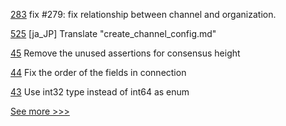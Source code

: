 
[283](https://github.com/hyperledger/cello/pull/283) fix #279: fix relationship between channel and organization.

[525](https://github.com/hyperledger/fabric-docs-i18n/pull/525) [ja_JP] Translate "create_channel_config.md"

[45](https://github.com/hyperledger-labs/yui-ibc-solidity/pull/45) Remove the unused assertions for consensus height

[44](https://github.com/hyperledger-labs/yui-ibc-solidity/pull/44) Fix the order of the fields in connection

[43](https://github.com/hyperledger-labs/yui-ibc-solidity/pull/43) Use int32 type instead of int64 as enum


[See more >>>](https://start-here.hyperledger.org/pull-requests)
